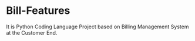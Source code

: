 # Bill-Features
It is Python Coding Language Project based on Billing Management System at the Customer End.
